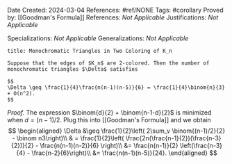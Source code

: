 Date Created: 2024-03-04 
References: #ref/NONE 
Tags: #corollary
Proved by: [[Goodman's Formula]]
References: <i>Not Applicable</i>
Justifications: <i>Not Applicable</i>

Specializations: <i>Not Applicable</i>
Generalizations: <i>Not Applicable</i>

```ad-corollary
title: Monochromatic Triangles in Two Coloring of K_n

Suppose that the edges of $K_n$ are 2-colored. Then the number of monochromatic triangles $\Delta$ satisfies

$$
\Delta \geq \frac{1}{4}\frac{n(n-1)(n-5)}{6} = \frac{1}{4}\binom{n}{3} + O(n^2).
$$

```

<i>Proof.</i> The expression $\binom{d}{2} + \binom{n-1-d}{2}$ is minimized when $d = (n-1)/2$. Plug this into [[Goodman's Formula]] and we obtain
$$
\begin{aligned}
	\Delta &\geq \frac{1}{2}\left( 2\sum_v \binom{(n-1)/2}{2} - \binom n3\right)\\
	& = \frac{1}{2}\left( \frac{2n(\frac{n-1}{2})(\frac{n-3}{2})}{2} - \frac{n(n-1)(n-2)}{6} \right)\\
	&= \frac{n(n-1)}{2}	\left(\frac{n-3}{4} - \frac{n-2}{6}\right)\\
	&= \frac{n(n-1)(n-5)}{24}.
\end{aligned}
$$
